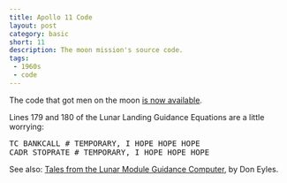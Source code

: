 ```yaml
---
title: Apollo 11 Code
layout: post
category: basic
short: 11
description: The moon mission's source code. 
tags:
 - 1960s
 - code
---
```

The code that got men on the moon [is now available](http://googlecode.blogspot.com/2009/07/apollo-11-missions-40th-anniversary-one.html).

Lines 179 and 180 of the Lunar Landing Guidance Equations are a little worrying:

<pre>TC BANKCALL # TEMPORARY, I HOPE HOPE HOPE
CADR STOPRATE # TEMPORARY, I HOPE HOPE HOPE</pre>


See also: [Tales from the Lunar Module Guidance Computer](http://www.doneyles.com/LM/Tales.html), by Don Eyles.